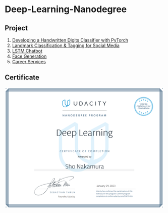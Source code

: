 # Deep-Learning-Nanodegree

## Project
1. [Developing a Handwritten Digits Classifier with PyTorch](https://github.com/ShoNakamura5/Deep-Learning-Nanodegree/tree/main/Project1_Developing%20a%20Handwritten%20Digits%20Classifier%20with%20PyTorch)
2. [Landmark Classification & Tagging for Social Media]()
3. [LSTM Chatbot]()
4. [Face Generation]()
5. [Career Services]()

## Certificate
![](https://github.com/ShoNakamura5/Deep-Learning-Nanodegree/blob/main/Deep%20Learning%20Nanodegree%20Certificate.png)
